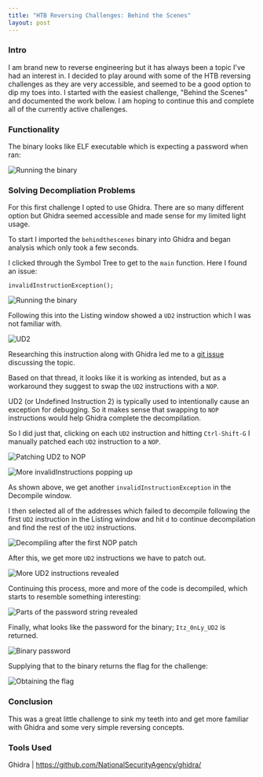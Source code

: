 ```yaml
---
title: "HTB Reversing Challenges: Behind the Scenes"
layout: post
---
```


### Intro

I am brand new to reverse engineering but it has always been a topic I've had an interest in. I decided to play around with some of the HTB reversing challenges as they are very accessible, and seemed to be a good option to dip my toes into. I started with the easiest challenge, "Behind the Scenes" and documented the work below. I am hoping to continue this and complete all of the currently active challenges.

### Functionality

The binary looks like ELF executable which is expecting a password when ran:

![Running the binary](/assets/screenshots/behindthescenes/runningthebin.png)

### Solving Decompliation Problems

For this first challenge I opted to use Ghidra. There are so many different option but Ghidra seemed accessible and made sense for my limited light usage.   

To start I imported the `behindthescenes` binary into Ghidra and began analysis which only took a few seconds.

I clicked through the Symbol Tree to get to the `main` function. Here I found an issue:

`invalidInstructionException();`

![Running the binary](/assets/screenshots/behindthescenes/invalidinstruction.png)

Following this into the Listing window showed a `UD2` instruction which I was not familiar with.

![UD2](/assets/screenshots/behindthescenes/ud2)

Researching this instruction along with Ghidra led me to a [git issue]([https://github.com/NationalSecurityAgency/ghidra/issues/4113]) discussing the topic.

Based on that thread, it looks like it is working as intended, but as a workaround they suggest to swap the `UD2` instructions with a `NOP`.

UD2 (or Undefined Instruction 2) is typically used to intentionally cause an exception for debugging. So it makes sense that swapping to `NOP` instructions would help Ghidra complete the decompilation.

So I did just that, clicking on each `UD2` instruction and hitting `Ctrl-Shift-G` I manually patched each `UD2` instruction to a `NOP`.

![Patching UD2 to NOP](/assets/screenshots/behindthescenes/patchtonop.png)

![More invalidInstructions popping up](/assets/screenshots/behindthescenes/moreinvalidinstructions.png)

As shown above, we get another `invalidInstructionException` in the Decompile window.

I then selected all of the addresses which failed to decompile following the first `UD2` instruction in the Listing window and hit `d` to continue decompilation and find the rest of the `UD2` instructions.

![Decompiling after the first NOP patch](/assets/screenshots/behindthescenes/highlighttodecompile.png)

After this, we get more `UD2` instructions we have to patch out.

![More UD2 instructions revealed](/assets/screenshots/behindthescenes/moreud2s.png)

Continuing this process, more and more of the code is decompiled, which starts to resemble something interesting:

![Parts of the password string revealed](/assets/screenshots/behindthescenes/uncoveringthestring.png)

Finally, what looks like the password for the binary; `Itz_0nLy_UD2` is returned.

![Binary password](/assets/screenshots/behindthescenes/fullstring.png)

Supplying that to the binary returns the flag for the challenge:

![Obtaining the flag](/assets/screenshots/behindthescenes/flag.png)

### Conclusion

This was a great little challenge to sink my teeth into and get more familiar with Ghidra and some very simple reversing concepts.

### Tools Used

Ghidra | https://github.com/NationalSecurityAgency/ghidra/
